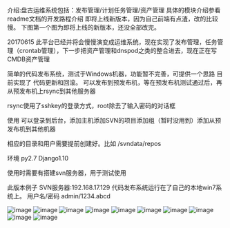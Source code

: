 介绍:盘古运维系统包括：发布管理/计划任务管理/资产管理
具体的模块介绍参看 readme文档的开发路程介绍
即将上线新版本，因为自己前端有点渣，改的比较慢。
下图第一个图为即将上线的新版本，还没全部改完。

20170615
此平台已经并将会慢慢演变成运维系统，现在实现了发布管理，任务管理（crontab管理），下一步把资产管理和dnspod之类的整合进去，现在正在写CMDB资产管理

简单的代码发布系统，测试于Windows机器，功能暂不完善，可提供一个思路
目前实现了 代码更新和回滚。
可以发布到预发布机，等在预发布机测试通过后，再从预发布机上rsync到其他服务器

rsync使用了sshkey的登录方式，root除去了输入密码的对话框

使用
可以登录到后台，添加主机添加SVN的项目添加组（暂时没用到）添加从预发布机到其他机器

相应的目录和用户需要提前创建好。比如 /svndata/repos 

环境 py2.7 Django1.10

使用时需要有搭建svn服务器，用于测试使用

此版本例子 SVN服务器:192.168.17.129
           代码发布系统运行在了自己的本地win7系统上。
		   用户名/密码 admin/1234.abcd
		   
		   
		   
![image](https://github.com/mumulizi/svnmanager/blob/master/picture/1.png)
![image](https://github.com/mumulizi/svnmanager/blob/master/picture/2.png)
![image](https://github.com/mumulizi/svnmanager/blob/master/picture/3.png)
![image](https://github.com/mumulizi/svnmanager/blob/master/picture/4.png)
![image](https://github.com/mumulizi/svnmanager/blob/master/picture/5.png)
![image](https://github.com/mumulizi/svnmanager/blob/master/picture/6.png)
![image](https://github.com/mumulizi/svnmanager/blob/master/picture/7.png)
![image](https://github.com/mumulizi/svnmanager/blob/master/picture/8.png)
![image](https://github.com/mumulizi/svnmanager/blob/master/picture/9.png)
![image](https://github.com/mumulizi/svnmanager/blob/master/picture/10.png)


		   
		   

		   
